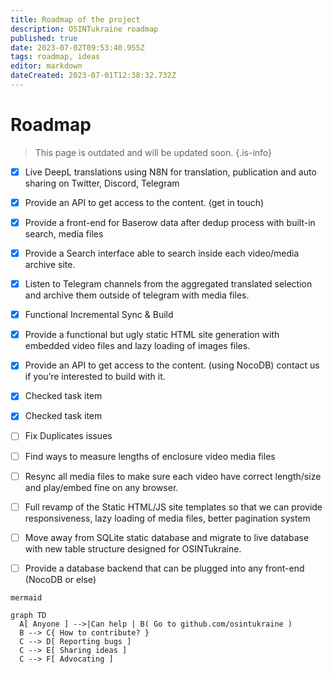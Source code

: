 ```yaml
---
title: Roadmap of the project
description: OSINTukraine roadmap
published: true
date: 2023-07-02T09:53:40.955Z
tags: roadmap, ideas
editor: markdown
dateCreated: 2023-07-01T12:38:32.732Z
---
```


# Roadmap

> This page is outdated and will be updated soon.
{.is-info}

- [x] Live DeepL translations using N8N for translation, publication and auto sharing on Twitter, Discord, Telegram
- [x] Provide an API to get access to the content. (get in touch)
- [x] Provide a front-end for Baserow data after dedup process with built-in search, media files
- [x] Provide a Search interface able to search inside each video/media archive site.
- [x] Listen to Telegram channels from the aggregated translated selection and archive them outside of telegram with media files.
- [x] Functional Incremental Sync & Build
- [x] Provide a functional but ugly static HTML site generation with embedded video files and lazy loading of images files.
- [x] Provide an API to get access to the content. (using NocoDB) contact us if you’re interested to build with it.
- [x] Checked task item
- [x] Checked task item

- [ ] Fix Duplicates issues
- [ ] Find ways to measure lengths of enclosure video media files
- [ ] Resync all media files to make sure each video have correct length/size and play/embed fine on any browser.
- [ ] Full revamp of the Static HTML/JS site templates so that we can provide responsiveness, lazy loading of media files, better pagination system
- [ ] Move away from SQLite static database and migrate to live database with new table structure designed for OSINTukraine.
- [ ] Provide a database backend that can be plugged into any front-end (NocoDB or else)


```kroki
mermaid

graph TD
  A[ Anyone ] -->|Can help | B( Go to github.com/osintukraine )
  B --> C{ How to contribute? }
  C --> D[ Reporting bugs ]
  C --> E[ Sharing ideas ]
  C --> F[ Advocating ]
```
